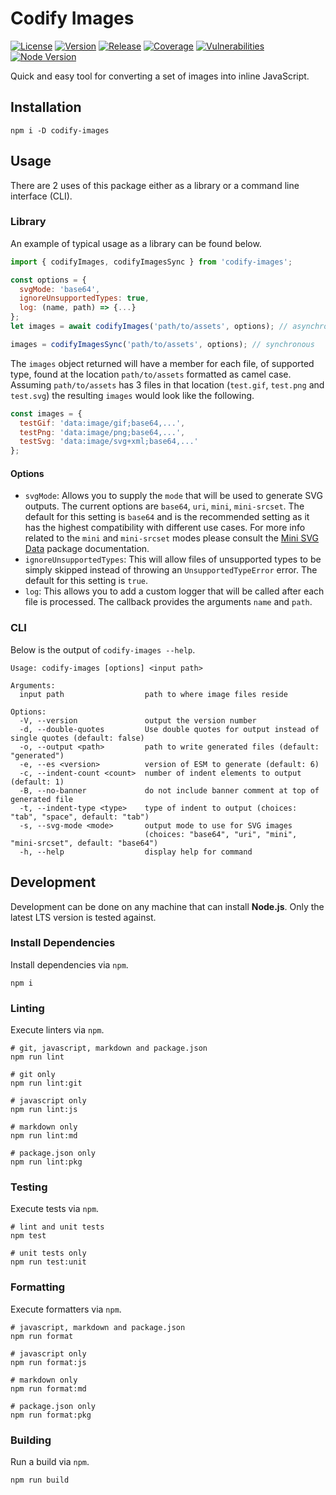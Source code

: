# Codify Images

[![License][License Badge]](LICENSE)
[![Version][Version Badge]][Version Package]
[![Release][Release Badge]][Release Workflow]
[![Coverage][Coverage Badge]][Coverage Report]
[![Vulnerabilities][Vulnerabilities Badge]][Vulnerabilities Report]
[![Node Version][Node Version Badge]](package.json#L72)

Quick and easy tool for converting a set of images into inline JavaScript.

## Installation

```console
npm i -D codify-images
```

## Usage

There are 2 uses of this package either as a library or a command line interface
(CLI).

### Library

An example of typical usage as a library can be found below.

```js
import { codifyImages, codifyImagesSync } from 'codify-images';

const options = {
  svgMode: 'base64',
  ignoreUnsupportedTypes: true,
  log: (name, path) => {...}
};
let images = await codifyImages('path/to/assets', options); // asynchronous

images = codifyImagesSync('path/to/assets', options); // synchronous
```

The `images` object returned will have a member for each file, of supported
type, found at the location `path/to/assets` formatted as camel case. Assuming
`path/to/assets` has 3 files in that location (`test.gif`, `test.png` and
`test.svg`) the resulting `images` would look like the following.

```js
const images = {
  testGif: 'data:image/gif;base64,...',
  testPng: 'data:image/png;base64,...',
  testSvg: 'data:image/svg+xml;base64,...'
};
```

#### Options

* `svgMode`: Allows you to supply the `mode` that will be used to generate SVG
  outputs. The current options are `base64`, `uri`, `mini`, `mini-srcset`. The
  default for this setting is `base64` and is the recommended setting as it has
  the highest compatibility with different use cases. For more info related to
  the `mini` and `mini-srcset` modes please consult the [Mini SVG Data] package
  documentation.
* `ignoreUnsupportedTypes`: This will allow files of unsupported types to be
  simply skipped instead of throwing an `UnsupportedTypeError` error. The
  default for this setting is `true`.
* `log`: This allows you to add a custom logger that will be called after each
  file is processed. The callback provides the arguments `name` and `path`.

### CLI

Below is the output of `codify-images --help`.

```console
Usage: codify-images [options] <input path>

Arguments:
  input path                  path to where image files reside

Options:
  -V, --version               output the version number
  -d, --double-quotes         Use double quotes for output instead of single quotes (default: false)
  -o, --output <path>         path to write generated files (default: "generated")
  -e, --es <version>          version of ESM to generate (default: 6)
  -c, --indent-count <count>  number of indent elements to output (default: 1)
  -B, --no-banner             do not include banner comment at top of generated file
  -t, --indent-type <type>    type of indent to output (choices: "tab", "space", default: "tab")
  -s, --svg-mode <mode>       output mode to use for SVG images
                              (choices: "base64", "uri", "mini", "mini-srcset", default: "base64")
  -h, --help                  display help for command
```

## Development

Development can be done on any machine that can install **Node.js**. Only the
latest LTS version is tested against.

### Install Dependencies

Install dependencies via `npm`.

```console
npm i
```

### Linting

Execute linters via `npm`.

```console
# git, javascript, markdown and package.json
npm run lint

# git only
npm run lint:git

# javascript only
npm run lint:js

# markdown only
npm run lint:md

# package.json only
npm run lint:pkg
```

### Testing

Execute tests via `npm`.

```console
# lint and unit tests
npm test

# unit tests only
npm run test:unit
```

### Formatting

Execute formatters via `npm`.

```console
# javascript, markdown and package.json
npm run format

# javascript only
npm run format:js

# markdown only
npm run format:md

# package.json only
npm run format:pkg
```

### Building

Run a build via `npm`.

```console
npm run build
```

<!-- links -->
[License Badge]: https://img.shields.io/github/license/devpow112/codify-images?label=License
[Version Badge]: https://img.shields.io/npm/v/codify-images?label=Version
[Version Package]: https://www.npmjs.com/codify-images
[Node Version Badge]: https://img.shields.io/node/v/codify-images
[Release Badge]: https://github.com/devpow112/codify-images/actions/workflows/release.yml/badge.svg?branch=main
[Release Workflow]: https://github.com/devpow112/codify-images/actions/workflows/release.yml?query=branch%3Amain
[Coverage Badge]: https://img.shields.io/coveralls/github/devpow112/codify-images/main?label=Coverage
[Coverage Report]: https://coveralls.io/github/devpow112/codify-images?branch=main
[Vulnerabilities Badge]: https://img.shields.io/snyk/vulnerabilities/github/devpow112/codify-images?label=Vulnerabilities
[Vulnerabilities Report]: https://snyk.io/test/github/devpow112/codify-images
[Mini SVG Data]: https://www.npmjs.com/package/mini-svg-data-uri
